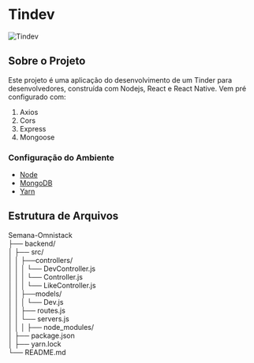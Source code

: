 # Tindev

![Tindev](https://github.com/NadiaaOliverr/Semana-Omnistack-8.0/blob/master/logo.png "Logo Tindev")

## Sobre o Projeto
Este projeto é uma aplicação do desenvolvimento de um Tinder para desenvolvedores, construída com Nodejs, React e React Native. Vem pré configurado com:  

1. Axios
2. Cors
3. Express
4. Mongoose

### Configuração do Ambiente
* [Node](https://nodejs.org/en/)
* [MongoDB](https://www.mongodb.com/cloud/atlas)
* [Yarn](https://yarnpkg.com/pt-BR/)
  
## Estrutura de Arquivos

Semana-Omnistack  
├── backend/  
│   ├── src/  
│   │   ├──controllers/  
│   │   │   └── DevController.js  
│   │   │   └── Controller.js  
│   │   │   └── LikeController.js  
│   │   ├──models/  
│   │   │   └── Dev.js  
│   │   ├── routes.js  
│   │   └── servers.js  
│   │
│   ├── node_modules/  
│   ├── package.json  
│   ├── yarn.lock  
└── README.md  

